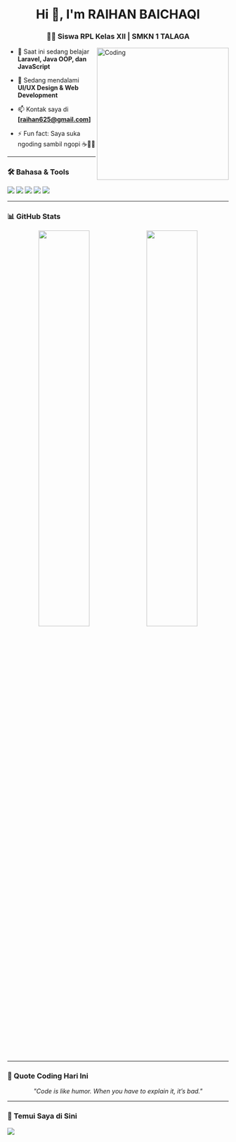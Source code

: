 <h1 align="center">Hi 👋, I'm RAIHAN BAICHAQI</h1>
<h3 align="center">🧑‍💻 Siswa RPL Kelas XII | SMKN 1 TALAGA</h3>

<img align="right" alt="Coding" width="300" src="https://media.giphy.com/media/qgQUggAC3Pfv687qPC/giphy.gif">

- 🔭 Saat ini sedang belajar **Laravel, Java OOP, dan JavaScript**

- 🌱 Sedang mendalami **UI/UX Design & Web Development**

- 📫 Kontak saya di **[raihan625@gmail.com]**

- ⚡ Fun fact: Saya suka ngoding sambil ngopi ☕👨‍💻

---

### 🛠️ Bahasa & Tools
<p>
  <img src="https://img.shields.io/badge/PHP-777BB4?style=for-the-badge&logo=php&logoColor=white" />
  <img src="https://img.shields.io/badge/JavaScript-F7DF1E?style=for-the-badge&logo=javascript&logoColor=black" />
  <img src="https://img.shields.io/badge/Laravel-FF2D20?style=for-the-badge&logo=laravel&logoColor=white" />
  <img src="https://img.shields.io/badge/MySQL-00758F?style=for-the-badge&logo=mysql&logoColor=white" />
  <img src="https://img.shields.io/badge/Visual%20Studio%20Code-0078d7.svg?style=for-the-badge&logo=visual-studio-code&logoColor=white"/>
</p>

---

### 📊 GitHub Stats
<p align="center">
  <img src="https://github-readme-stats.vercel.app/api?username=Raihan625&show_icons=true&theme=tokyonight" width="48%" />
  <img src="https://github-readme-streak-stats.herokuapp.com/?user=Raihan625&theme=tokyonight" width="48%" />
</p>

---

### 🧠 Quote Coding Hari Ini
<p align="center"><i>"Code is like humor. When you have to explain it, it’s bad."</i></p>

---

### 🔗 Temui Saya di Sini
<p>
  <a href="https://www.instagram.com/zsans12?igsh=a3E2a3JlY2F5b2g2" target="blank"><img align="center" src="https://img.shields.io/badge/Instagram-E4405F?style=for-the-badge&logo=instagram&logoColor=white" /></a>
</p>
